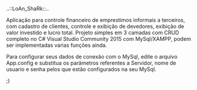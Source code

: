 ..::LoAn_ShaRk::..

Aplicação para controle financeiro de emprestimos informais a terceiros, com cadastro de clientes, controle e exibição de devedores, exibição de valor investido e lucro total.
Projeto simples em 3 camadas com CRUD completo no C# Visual Studio Community 2015 com MySql/XAMPP, podem ser implementadas varias funções ainda.

Para configurar seus dados de conexão com o MySql, edite o arquivo App.config e substitua os parâmetros referentes a Servidor, nome de usuario e senha pelos que estão configurados na seu MySql.

;)
